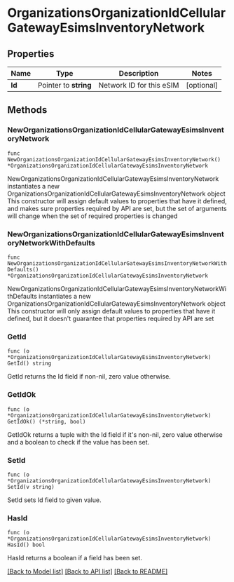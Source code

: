 # OrganizationsOrganizationIdCellularGatewayEsimsInventoryNetwork

## Properties

Name | Type | Description | Notes
------------ | ------------- | ------------- | -------------
**Id** | Pointer to **string** | Network ID for this eSIM | [optional] 

## Methods

### NewOrganizationsOrganizationIdCellularGatewayEsimsInventoryNetwork

`func NewOrganizationsOrganizationIdCellularGatewayEsimsInventoryNetwork() *OrganizationsOrganizationIdCellularGatewayEsimsInventoryNetwork`

NewOrganizationsOrganizationIdCellularGatewayEsimsInventoryNetwork instantiates a new OrganizationsOrganizationIdCellularGatewayEsimsInventoryNetwork object
This constructor will assign default values to properties that have it defined,
and makes sure properties required by API are set, but the set of arguments
will change when the set of required properties is changed

### NewOrganizationsOrganizationIdCellularGatewayEsimsInventoryNetworkWithDefaults

`func NewOrganizationsOrganizationIdCellularGatewayEsimsInventoryNetworkWithDefaults() *OrganizationsOrganizationIdCellularGatewayEsimsInventoryNetwork`

NewOrganizationsOrganizationIdCellularGatewayEsimsInventoryNetworkWithDefaults instantiates a new OrganizationsOrganizationIdCellularGatewayEsimsInventoryNetwork object
This constructor will only assign default values to properties that have it defined,
but it doesn't guarantee that properties required by API are set

### GetId

`func (o *OrganizationsOrganizationIdCellularGatewayEsimsInventoryNetwork) GetId() string`

GetId returns the Id field if non-nil, zero value otherwise.

### GetIdOk

`func (o *OrganizationsOrganizationIdCellularGatewayEsimsInventoryNetwork) GetIdOk() (*string, bool)`

GetIdOk returns a tuple with the Id field if it's non-nil, zero value otherwise
and a boolean to check if the value has been set.

### SetId

`func (o *OrganizationsOrganizationIdCellularGatewayEsimsInventoryNetwork) SetId(v string)`

SetId sets Id field to given value.

### HasId

`func (o *OrganizationsOrganizationIdCellularGatewayEsimsInventoryNetwork) HasId() bool`

HasId returns a boolean if a field has been set.


[[Back to Model list]](../README.md#documentation-for-models) [[Back to API list]](../README.md#documentation-for-api-endpoints) [[Back to README]](../README.md)


